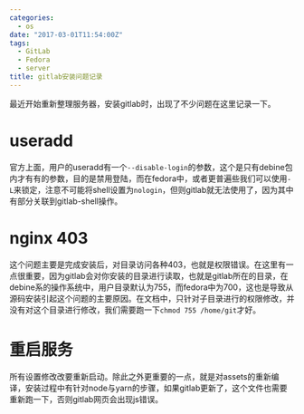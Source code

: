 ```yaml
---
categories: 
  - os
date: "2017-03-01T11:54:00Z"
tags:
  - GitLab
  - Fedora
  - server
title: gitlab安装问题记录
---
```


最近开始重新整理服务器，安装gitlab时，出现了不少问题在这里记录一下。

# useradd
官方上面，用户的useradd有一个`--disable-login`的参数，这个是只有debine包内才有有的参数，目的是禁用登陆，而在fedora中，或者更普遍些我们可以使用`-L`来锁定，注意不可能将shell设置为`nologin`，但则gitlab就无法使用了，因为其中有部分关联到gitlab-shell操作。

# nginx 403
这个问题主要是完成安装后，对目录访问各种403，也就是权限错误。在这里有一点很重要，因为gitlab会对你安装的目录进行读取，也就是gitlab所在的目录，在debine系的操作系统中，用户目录默认为755，而fedora中为700，这也是导致从源码安装引起这个问题的主要原因。在文档中，只针对子目录进行的权限修改，并没有对这个目录进行修改，我们需要跑一下`chmod 755 /home/git`才好。

# 重启服务
所有设置修改改要重新启动。除此之外更重要的一点，就是对assets的重新编译，安装过程中有针对node与yarn的步骤，如果gitlab更新了，这个文件也需要重新跑一下，否则gitlab网页会出现js错误。
